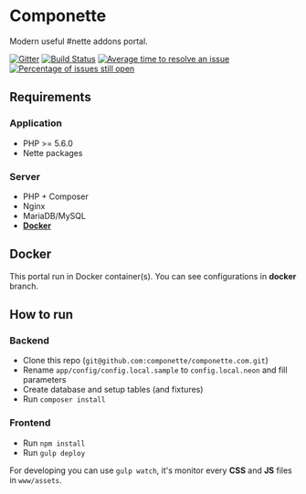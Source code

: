 # Componette

Modern useful #nette addons portal.

[![Gitter](https://img.shields.io/gitter/room/componette/componette.svg)](https://gitter.im/componette)
[![Build Status](https://img.shields.io/travis/componette/componette.com.svg?style=flat-square)](https://travis-ci.org/componette/componette.com)
[![Average time to resolve an issue](http://isitmaintained.com/badge/resolution/componette/componette.com.svg)](http://isitmaintained.com/project/componette/componette.com)
[![Percentage of issues still open](http://isitmaintained.com/badge/open/componette/componette.com.svg)](http://isitmaintained.com/project/componette/componette.com)

## Requirements

### Application

* PHP >= 5.6.0
* Nette packages

### Server

* PHP + Composer
* Nginx
* MariaDB/MySQL
* [**Docker**](https://github.com/componette/componette.com/tree/docker)

## Docker

This portal run in Docker container(s). You can see configurations in **docker** branch.

## How to run

### Backend

- Clone this repo (`git@github.com:componette/componette.com.git`)
- Rename `app/config/config.local.sample` to `config.local.neon` and fill parameters
- Create database and setup tables (and fixtures)
- Run `composer install`

### Frontend

- Run `npm install`
- Run `gulp deploy`

For developing you can use `gulp watch`, it's monitor every **CSS** and **JS** files in `www/assets`.
